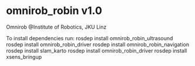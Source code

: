 # omnirob_robin v1.0
Omnirob @Institute of Robotics, JKU Linz


To install dependencies run:
rosdep install omnirob_robin_ultrasound
rosdep install omnirob_robin_driver
rosdep install omnirob_robin_navigation
rosdep install slam_karto
rosdep install omnirob_robin_driver
rosdep install xsens_bringup

